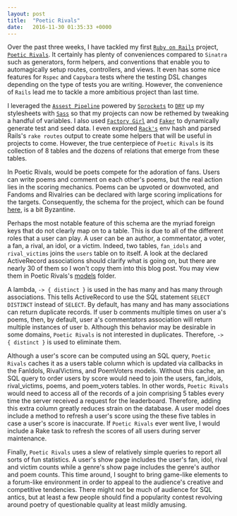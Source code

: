 ```yaml
---
layout: post
title:  "Poetic Rivals"
date:   2016-11-30 01:35:33 +0000
---
```



Over the past three weeks, I have tackled my first [`Ruby on Rails`](https://en.wikipedia.org/wiki/Ruby_on_Rails) project, [`Poetic Rivals`](https://github.com/lair001/poetic-rivals).  It certainly has plenty of conveniences compared to `Sinatra` such as generators, form helpers, and conventions that enable you to automagically setup routes, controllers, and views.  It even has some nice features for `Rspec` and `Capybara` tests where the testing DSL changes depending on the type of tests you are writing.  However, the convenience of `Rails` lead me to tackle a more ambitious project than last time.

I leveraged the [`Assest Pipeline`](http://guides.rubyonrails.org/asset_pipeline.html) powered by [`Sprockets`](https://github.com/rails/sprockets) to [`DRY`](https://en.wikipedia.org/wiki/Don't_repeat_yourself) up my stylesheets with [`Sass`](http://sass-lang.com/) so that my projects can now be rethemed by tweaking a handful of variables.  I also used [`Factory Girl`](https://github.com/thoughtbot/factory_girl) and [`Faker`](https://github.com/stympy/faker) to dynamically generate test and seed data.  I even explored [`Rack's`](https://github.com/rack/rack) env hash and parsed Rails's `rake routes` output  to create some helpers that will be useful in projects to come.  However, the true centerpiece of `Poetic Rivals` is its collection of 8 tables and the dozens of relations that emerge from these tables.

In Poetic Rivals, would be poets compete for the adoration of fans.  Users can write poems and comment on each other's poems, but the real action lies in the scoring mechanics.  Poems can be upvoted or downvoted, and Fandoms and Rivalries can be declared with large scoring implications for the targets.  Consequently, the schema for the project, which can be found [here](https://github.com/lair001/poetic-rivals/blob/master/db/schema.rb), is a bit Byzantine.

Perhaps the most notable feature of this schema are the myriad foreign keys that do not clearly map on to a table.  This is due to all of the different roles that a user can play.  A user can be an author, a commentator, a voter, a fan, a rival, an idol, or a victim.  Indeed, two tables, `fan_idols` and `rival_victims` joins the `users` table on to itself.  A look at the declared ActiveRecord associations should clarify what is going on, but there are nearly 30 of them so I won't copy them into this blog post.  You may view them in Poetic Rivals's [models](https://github.com/lair001/poetic-rivals/tree/master/app/models) folder.

A lambda, `-> { distinct }` is used in the has many and has many through associations.  This tells ActiveRecord to use the SQL statement `SELECT DISTINCT` instead of `SELECT`.  By default, has many and has many associations can return duplicate records.  If user b comments multiple times on user a's poems, then, by default, user a's commentators association will return multiple instances of user b.  Although this behavior may be desirable in some domains, `Poetic Rivals` is not interested in duplicates.  Therefore, `-> { distinct }` is used to eliminate them.

Although a user's score can be computed using an SQL query, `Poetic Rivals` caches it as a users table column which is updated via callbacks in the FanIdols, RivalVictims, and PoemVoters models.  Without this cache, an SQL query to order users by score would need to join the users, fan_idols, rival_victims, poems, and poem_voters tables.  In other words, `Poetic Rivals` would need to access all of the records of a join comprising 5 tables every time the server received a request for the leaderboard.  Therefore, adding this extra column greatly reduces strain on the database.  A user model does include a method to refresh a user's score using the these five tables in case a user's score is inaccurate.  If `Poetic Rivals` ever went live, I would include a Rake task to refresh the scores of all users during server maintenance.

Finally, `Poetic Rivals` uses a slew of relatively simple queries to report all sorts of fun statistics.  A user's show page includes the user's fan, idol, rival and victim counts while a genre's show page includes the genre's author and poem counts.  This time around, I sought to bring game-like elements to a forum-like environment in order to appeal to the audience's creative and competitive tendencies.  There might not be much of audience for SQL antics, but at least a few people should find a popularity contest revolving around poetry of questionable quality at least mildly amusing.
